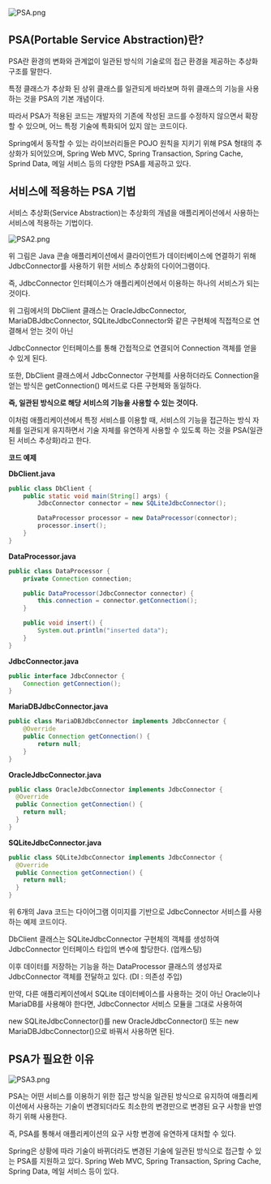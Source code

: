 ![PSA.png](https://s3-us-west-2.amazonaws.com/secure.notion-static.com/b05eb76e-ae94-4769-b20c-95132450148a/PSA.png)

## PSA(Portable Service Abstraction)란?

PSA란 환경의 변화와 관계없이 일관된 방식의 기술로의 접근 환경을 제공하는 추상화 구조를 말한다.

특정 클래스가 추상화 된 상위 클래스를 일관되게 바라보며 하위 클래스의 기능을 사용하는 것을 PSA의 기본 개념이다.

따라서 PSA가 적용된 코드는 개발자의 기존에 작성된 코드를 수정하지 않으면서 확장할 수 있으며, 어느 특정 기술에 특화되어 있지 않는 코드이다.

Spring에서 동작할 수 있는 라이브러리들은 POJO 원칙을 지키기 위해 PSA 형태의 추상화가 되어있으며, Spring Web MVC, Spring Transaction, Spring Cache, Sprind Data, 메일 서비스 등의 다양한 PSA를 제공하고 있다.

## 서비스에 적용하는 PSA 기법

서비스 추상화(Service Abstraction)는 추상화의 개념을 애플리케이션에서 사용하는 서비스에 적용하는 기법이다.

![PSA2.png](https://s3-us-west-2.amazonaws.com/secure.notion-static.com/d116e2d7-060e-4ffb-a0fb-348590e8e598/PSA2.png)

위 그림은 Java 콘솔 애플리케이션에서 클라이언트가 데이터베이스에 연결하기 위해 JdbcConnector를 사용하기 위한 서비스 추상화의 다이어그램이다.

즉, JdbcConnector 인터페이스가 애플리케이션에서 이용하는 하나의 서비스가 되는 것이다.

위 그림에서의 DbClient 클래스는 OracleJdbcConnector, MariaDBJdbcConnector, SQLiteJdbcConnector와 같은 구현체에 직접적으로 연결해서 얻는 것이 아닌

JdbcConnector 인터페이스를 통해 간접적으로 연결되어 Connection 객체를 얻을 수 있게 된다.

또한, DbClient 클래스에서 JdbcConnector 구현체를 사용하더라도 Connection을 얻는 방식은 getConnection() 메서드로 다른 구현체와 동일하다.

**즉, 일관된 방식으로 해당 서비스의 기능을 사용할 수 있는 것이다.**

이처럼 애플리케이션에서 특정 서비스를 이용할 때, 서비스의 기능을 접근하는 방식 자체를 일관되게 유지하면서 기술 자체를 유연하게 사용할 수 있도록 하는 것을 PSA(일관된 서비스 추상화)라고 한다.

**코드 예제**

**DbClient.java**

```java
public class DbClient {
	public static void main(String[] args) {
		JdbcConnector connector = new SQLiteJdbcConnector();

		DataProcessor processor = new DataProcessor(connector);
		processor.insert();
	}
}
```

**DataProcessor.java**

```java
public class DataProcessor {
	private Connection connection;

	public DataProcessor(JdbcConnector connector) {
		this.connection = connector.getConnection();
	}

	public void insert() {
		System.out.println("inserted data");
	}
}
```

**JdbcConnector.java**

```java
public interface JdbcConnector {
	Connection getConnection();
}
```

**MariaDBJdbcConnector.java**

```java
public class MariaDBJdbcConnector implements JdbcConnector {
	@Override
	public Connection getConnection() {
		return null;
	}
}
```

**OracleJdbcConnector.java**

```java
public class OracleJdbcConnector implements JdbcConnector {
  @Override
  public Connection getConnection() {
    return null;
  }
}
```

**SQLiteJdbcConnector.java**

```java
public class SQLiteJdbcConnector implements JdbcConnector {
  @Override
  public Connection getConnection() {
    return null;
  }
}
```

위 6개의 Java 코드는 다이어그램 이미지를 기반으로 JdbcConnector 서비스를 사용하는 예제 코드이다.

DbClient 클래스는 SQLiteJdbcConnector 구현체의 객체를 생성하여 JdbcConnector 인터페이스 타입의 변수에 할당한다. (업캐스팅)

이후 데이터를 저장하는 기능을 하는 DataProcessor 클래스의 생성자로 JdbcConnector 객체를 전달하고 있다. (DI : 의존성 주입)

만약, 다른 애플리케이션에서 SQLite 데이터베이스를 사용하는 것이 아닌 Oracle이나 MariaDB를 사용해야 한다면, JdbcConnector 서비스 모듈을 그대로 사용하여

new SQLiteJdbcConnector()를 new OracleJdbcConnector() 또는 new MariaDBJdbcConnector()으로 바꿔서 사용하면 된다.

## PSA가 필요한 이유

![PSA3.png](https://s3-us-west-2.amazonaws.com/secure.notion-static.com/c9781dba-6aeb-4557-ae40-c098a55c0fc2/PSA3.png)

PSA는 어떤 서비스를 이용하기 위한 접근 방식을 일관된 방식으로 유지하여 애플리케이션에서 사용하는 기술이 변경되더라도 최소한의 변경만으로 변경된 요구 사항을 반영하기 위해 사용한다.

즉, PSA를 통해서 애플리케이션의 요구 사항 변경에 유연하게 대처할 수 있다.

Spring은 상황에 따라 기술이 바뀌더라도 변경된 기술에 일관된 방식으로 접근할 수 있는 PSA를 지원하고 있다. Spring Web MVC, Spring Transaction, Spring Cache, Spring Data, 메일 서비스 등이 있다.